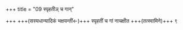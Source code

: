 +++
title = "09 स्पृहतीञ् च गान्"

+++
+++(सस्यधान्यादिकं भक्षयन्तीं←)+++ स्पृहतीं च गां नाचक्षीत +++(तत्स्वामिने)+++ ९